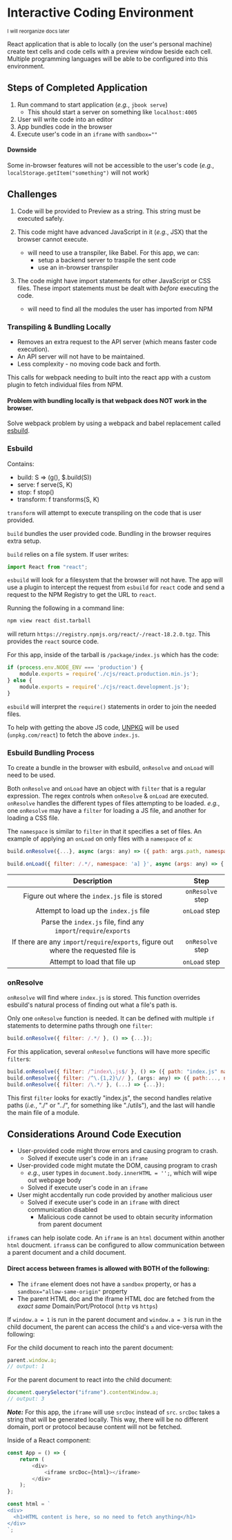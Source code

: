 # Interactive Coding Environment

<sub>I will reorganize docs later</sub>

React application that is able to locally (on the user's personal machine) create text
cells and code cells with a preview window beside each cell. Multiple programming
languages will be able to be configured into this environment.

## Steps of Completed Application

1. Run command to start application (<em>e.g.</em>, `jbook serve`)
    - This should start a server on something like `localhost:4005`
2. User will write code into an editor
3. App bundles code in the browser
4. Execute user's code in an `iframe` with `sandbox=""`

#### Downside

Some in-browser features will not be accessible to the user's code
(<em>e.g.</em>, `localStorage.getItem("something")` will not work)

## Challenges

1.  Code will be provided to Preview as a string. This string must be executed safely.
2.  This code might have advanced JavaScript in it (<em>e.g.</em>, JSX) that the browser
    cannot execute.

    -   will need to use a transpiler, like Babel. For this app, we can:
        -   setup a backend server to traspile the sent code
        -   use an in-browser transpiler

3.  The code might have import statements for other JavaScript or CSS files. These
    import statements must be dealt with <em>before</em> executing the code.
    -   will need to find all the modules the user has imported from NPM

### Transpiling & Bundling Locally

-   Removes an extra request to the API server (which means faster code execution).
-   An API server will not have to be maintained.
-   Less complexity - no moving code back and forth.

This calls for webpack needing to built into the react app with a custom plugin to
fetch individual files from NPM.

#### Problem with bundling locally is that webpack does NOT work in the browser.

Solve webpack problem by using a webpack and babel replacement called
[esbuild](https://esbuild.github.io/).

### Esbuild

Contains:

-   build: S => (g(), $.build(S))
-   serve: f serve(S, K)
-   stop: f stop()
-   transform: f transforms(S, K)

`transform` will attempt to execute transpiling on the code that is user provided.

`build` bundles the user provided code. Bundling in the browser requires extra setup.

`build` relies on a file system. If user writes:

```JavaScript
import React from "react";
```

`esbuild` will look for a filesystem that the browser will not have. The app will use a
plugin to intercept the request from `esbuild` for `react` code and send a request to
the NPM Registry to get the URL to `react`.

Running the following in a command line:

```sh
npm view react dist.tarball
```

will return `https://registry.npmjs.org/react/-/react-18.2.0.tgz`. This provides the
`react` source code.

For this app, inside of the tarball is `/package/index.js` which
has the code:

```JavaScript
if (process.env.NODE_ENV === 'production') {
    module.exports = require('./cjs/react.production.min.js');
} else {
    module.exports = require('./cjs/react.development.js');
}
```

`esbuild` will interpret the `require()` statements in order to join the needed files.

To help with getting the above JS code, [UNPKG](https://unpkg.com) will be used
(`unpkg.com/react`) to fetch the above `index.js`.

### Esbuild Bundling Process

To create a bundle in the browser with esbuild, `onResolve` and `onLoad` will need
to be used.

Both `onResolve` and `onLoad` have an object with `filter` that is a regular expression.
The regex controls when `onResolve` & `onLoad` are executed. `onResolve` handles the
different types of files attempting to be loaded.
<em>e.g.</em>, one `onResolve` may have a `filter` for loading a JS file, and another
for loading a CSS file.

The `namespace` is similar to `filter` in that it specifies a set of files. An example
of applying an `onLoad` on only files with a `namespace` of `a`:

```javascript
build.onResolve({...}, async (args: any) => ({ path: args.path, namespace: 'a' }));

build.onLoad({ filter: /.*/, namespace: 'a] }', async (args: any) => {...});
```

|                                      Description                                      |       Step       |
| :-----------------------------------------------------------------------------------: | :--------------: |
|                    Figure out where the `index.js` file is stored                     | `onResolve` step |
|                        Attempt to load up the `index.js` file                         |  `onLoad` step   |
|           Parse the `index.js` file, find any `import`/`require`/`exports`            |                  |
| If there are any `import`/`require`/`exports`, figure out where the requested file is | `onResolve` step |
|                             Attempt to load that file up                              |  `onLoad` step   |

### onResolve

`onResolve` will find where `index.js` is stored. This function overrides esbuild's
natural process of finding out what a file's path is.

Only one `onResolve` function is needed. It can be defined with multiple `if`
statements to determine paths through one `filter`:

```javascript
build.onResolve({ filter: /.*/ }, () => {...});
```

For this application, several `onResolve` functions will have more specific `filter`s:

```javascript
build.onResolve({ filter: /^index\.js$/ }, () => ({ path: "index.js" namespace: "a" }));
build.onResolve({ filter: /^\.{1,2}\// }, (args: any) => ({ path:..., namespace: "a" }));
build.onResolve({ filter: /\.*/ }, (...) => {...});
```

This first `filter` looks for exactly "index.js", the second handles relative paths
(<em>i.e.</em>, "./" or "../", for something like "./utils"), and the last will handle
the main file of a module.

## Considerations Around Code Execution

-   User-provided code might throw errors and causing program to crash.
    -   Solved if execute user's code in an `iframe`
-   User-provided code might mutate the DOM, causing program to crash
    -   <em>e.g.</em>, user types in `document.body.innerHTML = '';`, which will wipe out webpage body
    -   Solved if execute user's code in an `iframe`
-   User might accdentally run code provided by another malicious user
    -   Solved if execute user's code in an `iframe` with direct communication disabled
        -   Malicious code cannot be used to obtain security information from parent document

`iframe`s can help isolate code. An `iframe` is an `html` document within another
`html` doucment. `iframs`s can be configured to allow communication between a parent
document and a child document.

#### Direct access between frames is allowed with BOTH of the following:

-   The `iframe` element does not have a `sandbox` property, or has a `sandbox="allow-same-origin"` property
-   The parent HTML doc and the iframe HTML doc are fetched from the <em>exact same</em> Domain/Port/Protocol (`http` vs `https`)

If `window.a = 1` is run in the parent document and `window.a = 3` is run in the child
document, the parent can access the child's `a` and vice-versa with the following:

For the child document to reach into the parent document:

```javascript
parent.window.a;
// output: 1
```

For the parent document to react into the child document:

```javascript
document.querySelector("iframe").contentWindow.a;
// output: 3
```

**_Note:_** For this app, the `iframe` will use `srcDoc` instead of `src`. `srcDoc` takes a string that will
be generated locally. This way, there will be no different domain, port or protocol because content will not
be fetched.

Inside of a React component:

```javascript
const App = () => {
    return (
        <div>
            <iframe srcDoc={html}></iframe>
        </div>
    );
};

const html = `
<div>
  <h1>HTML content is here, so no need to fetch anything</h1>
</div>
`;
```
